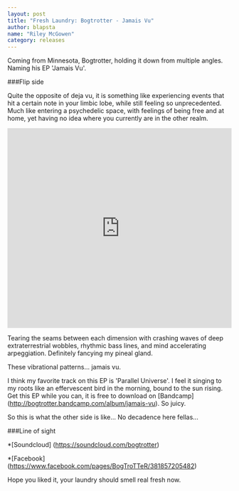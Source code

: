 ```yaml
---
layout: post
title: "Fresh Laundry: Bogtrotter - Jamais Vu"
author: blapsta
name: "Riley McGowen"
category: releases
---
```

Coming from Minnesota, Bogtrotter, holding it down from multiple angles. Naming his EP 'Jamais Vu'. 

###Flip side

Quite the opposite of deja vu, it is something like experiencing events that hit a certain note in your limbic lobe, while still feeling so unprecedented. Much like entering a psychedelic space, with feelings of being free and at home, yet having no idea where you currently are in the other realm.

<iframe width="100%" height="450" scrolling="no" frameborder="no" src="https://w.soundcloud.com/player/?url=https%3A//api.soundcloud.com/tracks/125915547&amp;auto_play=false&amp;hide_related=false&amp;show_comments=true&amp;show_user=true&amp;show_reposts=false&amp;visual=true"></iframe>

Tearing the seams between each dimension with crashing waves of deep extraterrestrial wobbles, rhythmic bass lines, and mind accelerating arpeggiation. Definitely fancying my pineal gland.

These vibrational patterns... jamais vu.

I think my favorite track on this EP is 'Parallel Universe'. I feel it singing to my roots like an effervescent bird in the morning, bound to the sun rising. Get this EP while you can, it is free to download on [Bandcamp] (http://bogtrotter.bandcamp.com/album/jamais-vu). So juicy.

So this is what the other side is like... No decadence here fellas...

###Line of sight

*[Soundcloud] (https://soundcloud.com/bogtrotter)

*[Facebook] (https://www.facebook.com/pages/BogTroTTeR/381857205482)

Hope you liked it, your laundry should smell real fresh now.
